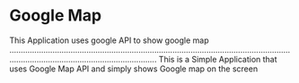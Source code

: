 # Google Map
This Application uses google API to show google map
.............................................................................................................................................................................................
This is a Simple Application that uses Google Map API and simply shows Google map on the screen 
